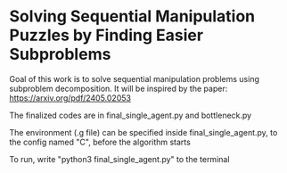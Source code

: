# Solving Sequential Manipulation Puzzles by Finding Easier Subproblems

Goal of this work is to solve sequential manipulation problems using subproblem decomposition.
It will be inspired by the paper: https://arxiv.org/pdf/2405.02053


The finalized codes are in final_single_agent.py and bottleneck.py

The environment (.g file) can be specified inside final_single_agent.py, to the config named "C", before the algorithm starts

To run, write "python3 final_single_agent.py" to the terminal
